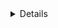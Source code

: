 <details class="mf-entity-entry">
<mf-entity-summary icon="buildings/lumber-mill-icon.png">Lumber mill</mf-entity-summary>

![Preview](lumber-mill-preview.png)

<table>
    <tr>
        <th>Default name</th>
        <td>"lumber-mill"</td>
    </tr>
    <tr>
        <th>Default type</th>
        <td>"assembling-machine"</td>
    </tr>
    <tr>
        <th>Size</th>
        <td>8x8</td>
    </tr>
    <tr>
        <th>Frozen graphics</th>
        <td>no</td>
    </tr>
    <tr>
        <th>Sounds</th>
        <td>no</td>
    </tr>
    <tr>
        <th>Credits</th>
        <td><a href="https://www.figma.com/proto/y1IQG08ZG2jIeJ5sTyF4MP/Factorio-Buildings" target="_blank">Hurricane</a></td>
    </tr>
    <tr>
        <th>License</th>
        <td><a href="https://creativecommons.org/licenses/by/4.0/" target="_blank">CC BY</a></td>
    </tr>
</table>

### Minimal example

```lua
local LumberMillFactory = require(MF.buildings .. "LumberMill")
local LumberMill = LumberMillFactory()

LumberMill.EntityBuilder:new():apply()

LumberMill.ItemBuilder:new():apply()

LumberMill.RecipeBuilder:new()
    :ingredients({})
    :apply()
    
LumberMill.TechnologyBuilder:new()
    :prerequisites({ "automation-science-pack" })
    :ingredients({ { "automation-science-pack", 1 } })
    :count(500)
    :time(60)
    :apply()
```

### Usage example

```lua
local LumberMillFactory = require(MF.buildings .. "LumberMill")
local LumberMill = LumberMillFactory()

data:extend({
    {
        type = "recipe-category",
        name = "wood-processing-or-assembling"
    }
})

LumberMill.EntityBuilder:new()
    :burnerEnergySource({ emissions_per_minute = { noise = 50 } })
    :baseProductivity(0.5)
    :apply({
        crafting_categories = { "wood-processing-or-assembling" },
        crafting_speed = 4,
        energy_usage = "1000kW",
    })

LumberMill.ItemBuilder:new()
    :apply({
        default_import_location = "lignumis"
    })

LumberMill.RecipeBuilder:new()
    :ingredients({
        { type = "item", name = "stone-brick",               amount = 40 },
        { type = "item", name = "lumber",                    amount = 100 },
        { type = "item", name = "wooden-gear-wheel",         amount = 100 },
        { type = "item", name = "copper-plate",              amount = 60 },
        { type = "item", name = "burner-assembling-machine", amount = 5 }
    })
    :apply({
        category = "wood-processing-or-assembling"
    })

LumberMill.TechnologyBuilder:new()
    :prerequisites({ "wood-science-pack" })
    :ingredients({ { "wood-science-pack", 1 } })
    :count(500)
    :time(60)
    :apply()
```

</details>
